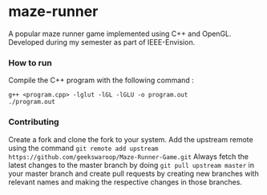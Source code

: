 # maze-runner
A popular maze runner game implemented using C++ and OpenGL. Developed during my semester as part of IEEE-Envision.

### How to run
Compile the C++ program with the following command :
```
g++ <program.cpp> -lglut -lGL -lGLU -o program.out
./program.out
```

### Contributing
Create a fork and clone the fork to your system. Add the upstream remote using the command
```git remote add upstream https://github.com/geekswaroop/Maze-Runner-Game.git```
Always fetch the latest changes to the master branch by doing ```git pull upstream master``` in your master branch and create pull requests by creating new branches with relevant names and making the respective changes in those branches.
